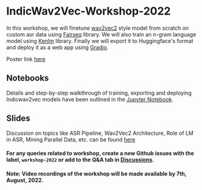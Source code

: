 # IndicWav2Vec-Workshop-2022

In this workshop, we will finetune [wav2vec2]() style model from scratch on custom asr data using [Fairseq]() library. We will also train an n-gram language model using [Kenlm]() library. Finally we will export it to Huggingface's format and deploy it as a web app using [Gradio](). 

Poster link [here](https://github.com/AI4Bharat/IndicWav2Vec/blob/main/workshop-2022/ASR_Workshop_2022_Poster.pdf)

## Notebooks

Details and step-by-step walkthrough of training, exporting and deploying Indicwav2vec models have been outlined in the [Jupyter Notebook](https://github.com/AI4Bharat/IndicWav2Vec/blob/main/workshop-2022/notebooks/IndicWav2Vec_Workshop_2022.ipynb). 

## Slides

Discussion on topics like ASR Pipeline, Wav2Vec2 Architecture, Role of LM in ASR, Mining Parallel Data, etc.  can be found [here]()

#### For any queries related to workshop, create a new Github issues with the label, `workshop-2022` or add to the Q&A tab in [Discussions](https://github.com/AI4Bharat/IndicWav2Vec/discussions/categories/q-a).

#### Note: Video recordings of the workshop will be made available by 7th, August, 2022.
